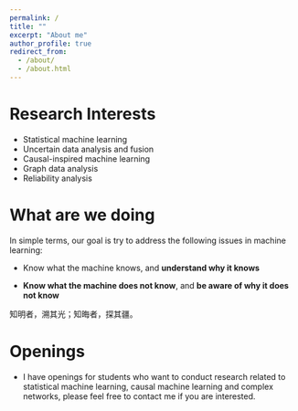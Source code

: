 ```yaml
---
permalink: /
title: ""
excerpt: "About me"
author_profile: true
redirect_from: 
  - /about/
  - /about.html
---
```


# Research Interests

- Statistical machine learning
- Uncertain data analysis and fusion
- Causal-inspired machine learning
- Graph data analysis
- Reliability analysis

# What are we doing

In simple terms, our goal is try to address the following issues in machine learning: 

- Know what the machine knows, and **understand why it knows**

- **Know what the machine does not know**, and **be aware of why it  does not know**

知明者，溯其光；知晦者，探其疆。

# Openings

- I have openings for students who want to conduct research related to statistical machine learning, causal machine learning and complex networks,  please feel free to contact me if you are interested.

